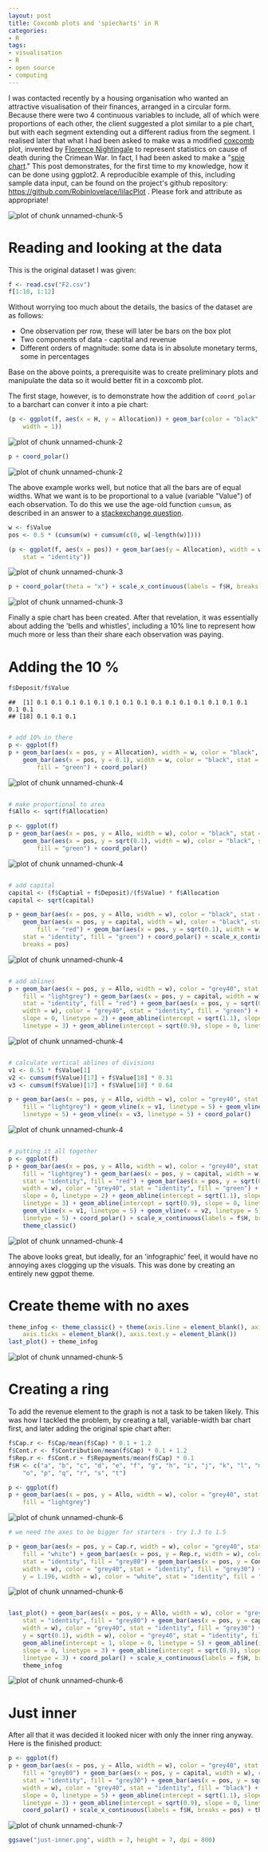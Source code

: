 ```yaml
---
layout: post
title: Coxcomb plots and 'spiecharts' in R
categories:
- R
tags:
- visualisation
- R
- open source
- computing
---
```



I was contacted recently by a housing organisation who wanted 
an attractive visualisation of their finances, arranged in a circular 
form. Because there were two 4 continuous variables to include, all
of which were proportions of each other, the client suggested a plot
similar to a pie chart, but with each segment extending out a different
radius from the segment. I realised later that what I had been asked to 
make was a modified [coxcomb](http://en.wikipedia.org/wiki/Coxcomb_diagram#Polar_area_diagram) 
plot, invented by 
[Florence Nightingale](http://en.wikipedia.org/wiki/Florence_Nightingale) 
to represent statistics on cause of death during the Crimean War.
In fact, I had been asked to make a "[spie chart](http://www.cs.huji.ac.il/~feit/papers/Spie03TR.pdf)."
This post demonstrates, for the first time to my knowledge, how it can be done 
using ggplot2. A reproducible example of this, including sample data input, can be 
found on the project's github repository: https://github.com/Robinlovelace/lilacPlot . Please fork and attribute as appropriate!

![plot of chunk unnamed-chunk-5](https://raw.github.com/Robinlovelace/robinlovelace.github.io/master/figure/unnamed-chunk-53.png) 

<!--more-->

# Reading and looking at the data

This is the original dataset I was given:


```r
f <- read.csv("F2.csv")
f[1:10, 1:12]
```


Without worrying too much about the details, the basics of the dataset are
as follows: 

 - One observation per row, these will later be bars on the box plot
 - Two components of data - captital and revenue
 - Different orders of magnitude: some data is in absolute monetary terms, some in percentages
 
Base on the above points, a prerequisite was to create preliminary plots and manipulate the 
data so it would better fit in a coxcomb plot.

The first stage, however, is to demonstrate how the addition of 
`coord_polar` to a barchart can conver it into a pie chart:


```r
(p <- ggplot(f, aes(x = H, y = Allocation)) + geom_bar(color = "black", stat = "identity", 
    width = 1))
```

![plot of chunk unnamed-chunk-2](https://raw.github.com/Robinlovelace/robinlovelace.github.io/master/figure/unnamed-chunk-21.png) 

```r
p + coord_polar()
```

![plot of chunk unnamed-chunk-2](https://raw.github.com/Robinlovelace/robinlovelace.github.io/master/figure/unnamed-chunk-22.png) 


The above example works well, but notice that all the bars are of equal widths. 
What we want is to be proportional to a value (variable "Value") of each observation.
To do this we use the age-old function `cumsum`, as described in an
answer to a [stackexchange question](http://stackoverflow.com/questions/20688376/how-to-make-variable-bar-widths-in-ggplot2-not-overlap-or-gap).


```r
w <- f$Value
pos <- 0.5 * (cumsum(w) + cumsum(c(0, w[-length(w)])))

(p <- ggplot(f, aes(x = pos)) + geom_bar(aes(y = Allocation), width = w, color = "black", 
    stat = "identity"))
```

![plot of chunk unnamed-chunk-3](https://raw.github.com/Robinlovelace/robinlovelace.github.io/master/figure/unnamed-chunk-31.png) 

```r
p + coord_polar(theta = "x") + scale_x_continuous(labels = f$H, breaks = pos)
```

![plot of chunk unnamed-chunk-3](https://raw.github.com/Robinlovelace/robinlovelace.github.io/master/figure/unnamed-chunk-32.png) 


Finally a spie chart has been created. After that revelation, it was essentially about adding the 'bells and 
whistles', including a 10% line to represent how much more or less than their share each observation was
paying.

# Adding the 10 %


```r
f$Deposit/f$Value
```

```
##  [1] 0.1 0.1 0.1 0.1 0.1 0.1 0.1 0.1 0.1 0.1 0.1 0.1 0.1 0.1 0.1 0.1 0.1
## [18] 0.1 0.1 0.1
```

```r

# add 10% in there
p <- ggplot(f)
p + geom_bar(aes(x = pos, y = Allocation), width = w, color = "black", stat = "identity") + 
    geom_bar(aes(x = pos, y = 0.1), width = w, color = "black", stat = "identity", 
        fill = "green") + coord_polar()
```

![plot of chunk unnamed-chunk-4](https://raw.github.com/Robinlovelace/robinlovelace.github.io/master/figure/unnamed-chunk-41.png) 

```r

# make proportional to area
f$Allo <- sqrt(f$Allocation)

p <- ggplot(f)
p + geom_bar(aes(x = pos, y = Allo, width = w), color = "black", stat = "identity") + 
    geom_bar(aes(x = pos, y = sqrt(0.1), width = w), color = "black", stat = "identity", 
        fill = "green") + coord_polar()
```

![plot of chunk unnamed-chunk-4](https://raw.github.com/Robinlovelace/robinlovelace.github.io/master/figure/unnamed-chunk-42.png) 

```r

# add capital
capital <- (f$Captial + f$Deposit)/(f$Value) * f$Allocation
capital <- sqrt(capital)

p + geom_bar(aes(x = pos, y = Allo, width = w), color = "black", stat = "identity") + 
    geom_bar(aes(x = pos, y = capital, width = w), color = "black", stat = "identity", 
        fill = "red") + geom_bar(aes(x = pos, y = sqrt(0.1), width = w), color = "black", 
    stat = "identity", fill = "green") + coord_polar() + scale_x_continuous(labels = f$H, 
    breaks = pos)
```

![plot of chunk unnamed-chunk-4](https://raw.github.com/Robinlovelace/robinlovelace.github.io/master/figure/unnamed-chunk-43.png) 

```r

# add ablines
p + geom_bar(aes(x = pos, y = Allo, width = w), color = "grey40", stat = "identity", 
    fill = "lightgrey") + geom_bar(aes(x = pos, y = capital, width = w), color = "grey40", 
    stat = "identity", fill = "red") + geom_bar(aes(x = pos, y = sqrt(0.1), 
    width = w), color = "grey40", stat = "identity", fill = "green") + geom_abline(intercept = 1, 
    slope = 0, linetype = 2) + geom_abline(intercept = sqrt(1.1), slope = 0, 
    linetype = 3) + geom_abline(intercept = sqrt(0.9), slope = 0, linetype = 3)
```

![plot of chunk unnamed-chunk-4](https://raw.github.com/Robinlovelace/robinlovelace.github.io/master/figure/unnamed-chunk-44.png) 

```r

# calculate vertical ablines of divisions
v1 <- 0.51 * f$Value[1]
v2 <- cumsum(f$Value)[17] + f$Value[18] * 0.31
v3 <- cumsum(f$Value)[17] + f$Value[18] * 0.64

p + geom_bar(aes(x = pos, y = Allo, width = w), color = "grey40", stat = "identity", 
    fill = "lightgrey") + geom_vline(x = v1, linetype = 5) + geom_vline(x = v2, 
    linetype = 5) + geom_vline(x = v3, linetype = 5) + coord_polar()
```

![plot of chunk unnamed-chunk-4](https://raw.github.com/Robinlovelace/robinlovelace.github.io/master/figure/unnamed-chunk-45.png) 

```r

# putting it all together
p <- ggplot(f)
p + geom_bar(aes(x = pos, y = Allo, width = w), color = "grey40", stat = "identity", 
    fill = "lightgrey") + geom_bar(aes(x = pos, y = capital, width = w), color = "grey40", 
    stat = "identity", fill = "red") + geom_bar(aes(x = pos, y = sqrt(0.1), 
    width = w), color = "grey40", stat = "identity", fill = "green") + geom_abline(intercept = 1, 
    slope = 0, linetype = 2) + geom_abline(intercept = sqrt(1.1), slope = 0, 
    linetype = 3) + geom_abline(intercept = sqrt(0.9), slope = 0, linetype = 3) + 
    geom_vline(x = v1, linetype = 5) + geom_vline(x = v2, linetype = 5) + geom_vline(x = v3, 
    linetype = 5) + coord_polar() + scale_x_continuous(labels = f$H, breaks = pos) + 
    theme_classic()
```

![plot of chunk unnamed-chunk-4](https://raw.github.com/Robinlovelace/robinlovelace.github.io/master/figure/unnamed-chunk-46.png) 


The above looks great, but ideally, for an 'infographic' feel, it would 
have no annoying axes clogging up the visuals. This was done by creating an 
entirely new ggpot theme.

# Create theme with no axes


```r
theme_infog <- theme_classic() + theme(axis.line = element_blank(), axis.title = element_blank(), 
    axis.ticks = element_blank(), axis.text.y = element_blank())
last_plot() + theme_infog
```

![plot of chunk unnamed-chunk-5](https://raw.github.com/Robinlovelace/robinlovelace.github.io/master/figure/unnamed-chunk-5.png) 


# Creating a ring

To add the revenue element to the graph is not a task to be taken likely. 
This was how I tackled the problem, by creating a tall, variable-width 
bar chart first, and later adding the original spie chart after:


```r
f$Cap.r <- f$Cap/mean(f$Cap) * 0.1 + 1.2
f$Cont.r <- f$Contribution/mean(f$Cap) * 0.1 + 1.2
f$Rep.r <- f$Cont.r + f$Repayments/mean(f$Cap) * 0.1
f$H <- c("a", "b", "c", "d", "e", "f", "g", "h", "i", "j", "k", "l", "m", "n", 
    "o", "p", "q", "r", "s", "t")

p <- ggplot(f)
p + geom_bar(aes(x = pos, y = Allo, width = w), color = "grey40", stat = "identity", 
    fill = "lightgrey")
```

![plot of chunk unnamed-chunk-6](https://raw.github.com/Robinlovelace/robinlovelace.github.io/master/figure/unnamed-chunk-61.png) 

```r
# we need the axes to be bigger for starters - try 1.3 to 1.5

p + geom_bar(aes(x = pos, y = Cap.r, width = w), color = "grey40", stat = "identity", 
    fill = "white") + geom_bar(aes(x = pos, y = Rep.r, width = w), color = "grey40", 
    stat = "identity", fill = "grey80") + geom_bar(aes(x = pos, y = Cont.r, 
    width = w), color = "grey40", stat = "identity", fill = "grey30") + geom_bar(aes(x = pos, 
    y = 1.196, width = w), color = "white", stat = "identity", fill = "white")
```

![plot of chunk unnamed-chunk-6](https://raw.github.com/Robinlovelace/robinlovelace.github.io/master/figure/unnamed-chunk-62.png) 

```r

last_plot() + geom_bar(aes(x = pos, y = Allo, width = w), color = "grey40", 
    stat = "identity", fill = "grey80") + geom_bar(aes(x = pos, y = capital, 
    width = w), color = "grey40", stat = "identity", fill = "grey30") + geom_bar(aes(x = pos, 
    y = sqrt(0.1), width = w), color = "grey40", stat = "identity", fill = "black") + 
    geom_abline(intercept = 1, slope = 0, linetype = 5) + geom_abline(intercept = sqrt(1.1), 
    slope = 0, linetype = 3) + geom_abline(intercept = sqrt(0.9), slope = 0, 
    linetype = 3) + coord_polar() + scale_x_continuous(labels = f$H, breaks = pos) + 
    theme_infog
```

![plot of chunk unnamed-chunk-6](https://raw.github.com/Robinlovelace/robinlovelace.github.io/master/figure/unnamed-chunk-63.png) 


# Just inner

After all that it was decided it looked nicer with only the inner ring anyway.
Here is the finished product:


```r
p <- ggplot(f)
p + geom_bar(aes(x = pos, y = Allo, width = w), color = "grey40", stat = "identity", 
    fill = "grey80") + geom_bar(aes(x = pos, y = capital, width = w), color = "grey40", 
    stat = "identity", fill = "grey30") + geom_bar(aes(x = pos, y = sqrt(0.1), 
    width = w), color = "grey40", stat = "identity", fill = "black") + geom_abline(intercept = 1, 
    slope = 0, linetype = 5) + geom_abline(intercept = sqrt(1.1), slope = 0, 
    linetype = 3) + geom_abline(intercept = sqrt(0.9), slope = 0, linetype = 3) + 
    coord_polar() + scale_x_continuous(labels = f$H, breaks = pos) + theme_infog
```

![plot of chunk unnamed-chunk-7](https://raw.github.com/Robinlovelace/robinlovelace.github.io/master/figure/unnamed-chunk-7.png) 

```r
ggsave("just-inner.png", width = 7, height = 7, dpi = 800)
```


